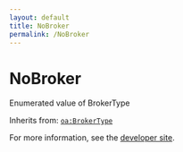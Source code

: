 ```yaml
---
layout: default
title: NoBroker
permalink: /NoBroker
---
```


# NoBroker
Enumerated value of BrokerType

Inherits from: [`oa:BrokerType`](https://openactive.io/BrokerType)

For more information, see the [developer site](https://developer.openactive.io/data-model/types/).
